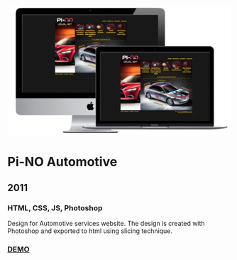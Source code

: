 [![Screenshot](https://github.com/pinco227/pino-automotive/blob/main/images/screenshot.jpg)](https://pinco227.github.io/pino-automotive/)
# Pi-NO Automotive
## 2011
### HTML, CSS, JS, Photoshop

Design for Automotive services website. The design is created with Photoshop and exported to html using slicing technique.

### [DEMO](https://pinco227.github.io/pino-automotive/)